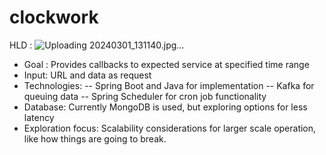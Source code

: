# clockwork

HLD : ![Uploading 20240301_131140.jpg…]()




- Goal : Provides callbacks to expected service at specified time range
- Input: URL and data as request
- Technologies:
  -- Spring Boot and Java for implementation
  -- Kafka for queuing data
  -- Spring Scheduler for cron job functionality
- Database: Currently MongoDB is used, but exploring options for less latency
- Exploration focus: Scalability considerations for larger scale operation, like how things are going to break.
